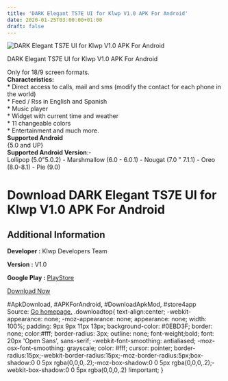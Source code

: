 ```yaml
---
title: 'DARK Elegant TS7E UI for Klwp V1.0 APK For Android'
date: 2020-01-25T03:00:00+01:00
draft: false
---
```


![DARK Elegant TS7E UI for Klwp V1.0 APK For Android](https://i1.wp.com/apkhome.net/wp-content/uploads/2020/01/DARK-Elegant-TS7E-UI-for-Klwp-V1.0.png "DARK Elegant TS7E UI for Klwp V1.0 APK For Android")

  

DARK Elegant TS7E UI for Klwp V1.0 APK For Android

Only for 18/9 screen formats.  
**Characteristics:**  
\* Direct access to calls, mail and sms (modify the contact for each phone in the world)  
\* Feed / Rss in English and Spanish  
\* Music player  
\* Widget with current time and weather  
\* 11 changeable colors  
\* Entertainment and much more.  
**Supported Android**  
{5.0 and UP}  
**Supported Android Version**:-  
Lollipop (5.0"5.0.2) - Marshmallow (6.0 - 6.0.1) - Nougat (7.0 " 7.1.1) - Oreo (8.0-8.1) - Pie (9.0)

Download DARK Elegant TS7E UI for Klwp V1.0 APK For Android
===========================================================

Additional Information
----------------------

**Developer :** Klwp Developers Team

**Version :** V1.0

**Google Play :** [PlayStore](https://play.google.com/store/apps/details?id=darkelegantts6euiforklwp.kustom.pack&hl=en)

  

[Download Now](https://store4app.co/post/dark-elegant-ts7e-ui-for-klwp-v1-0-apk-for-android_1579885815)

  
#ApkDownload, #APKForAndroid, #DownloadApkMod, #store4app  
Source: [Go homepage.](https://store4app.co/post/dark-elegant-ts7e-ui-for-klwp-v1-0-apk-for-android_1579885815) .downloadtop{ text-align:center; -webkit-appearance: none; -moz-appearance: none; appearance: none; width: 100%; padding: 9px 9px 11px 13px; background-color: #0EBD3F; border: none; color:#fff; border-radius: 3px; outline: none; font-weight;bold; font: 20px 'Open Sans', sans-serif; -webkit-font-smoothing: antialiased; -moz-osx-font-smoothing: grayscale; color: #fff; cursor: pointer; border-radius:15px;-webkit-border-radius:15px;-moz-border-radius:5px;box-shadow:0 0 5px rgba(0,0,0,.2);-moz-box-shadow:0 0 5px rgba(0,0,0,.2);-webkit-box-shadow:0 0 5px rgba(0,0,0,.2) !important; }